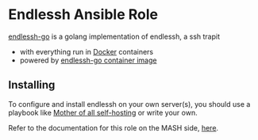 # Endlessh Ansible Role
[endlessh-go](https://github.com/shizunge/endlessh-go) is a golang implementation of endlessh, a ssh trapit
- with everything run in [Docker](https://www.docker.com/) containers
- powered by [endlessh-go container image](https://hub.docker.com/r/shizunge/endlessh-go)


## Installing

To configure and install endlessh on your own server(s), you should use a playbook like [Mother of all self-hosting](https://github.com/mother-of-all-self-hosting/mash-playbook) or write your own.

Refer to the documentation for this role on the MASH side, [here](https://github.com/mother-of-all-self-hosting/mash-playbook/blob/main/docs/services/endlessh.md).
